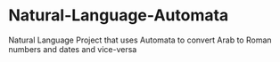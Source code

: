 # Natural-Language-Automata
Natural Language Project that uses Automata to convert Arab to Roman numbers and dates and vice-versa
